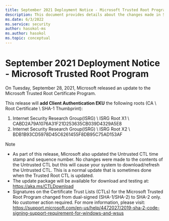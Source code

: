 ```yaml
---
title: September 2021 Deployment Notice - Microsoft Trusted Root Program 
description: This document provides details about the changes made in September 2021 to the root store.
ms.date: 6/3/2022
ms.service: security
author: hasokol-ms
ms.author: hasokol
ms.topic: conceptual
---
```


# September 2021 Deployment Notice - Microsoft Trusted Root Program 

On Tuesday, September 28, 2021, Microsoft released an update to the Microsoft Trusted Root Certificate Program.


This release will **add Client Authentication EKU** the following roots (CA \ Root Certificate \ SHA-1 Thumbprint):
1. Internet Security Research Group(ISRG)	\\ ISRG Root X1	\\ CABD2A79A1076A31F21D253635CB039D4329A5E8
2. Internet Security Research Group(ISRG)	\\ ISRG Root X2	\\ BDB1B93CD5978D45C6261455F8DB95C75AD153AF


>[!NOTE]
> * As part of this release, Microsoft also updated the Untrusted CTL time stamp and sequence number. No changes were made to the contents of the Untrusted CTL but this will cause your system to download/refresh the Untrusted CTL. This is a normal update that is sometimes done when the Trusted Root CTL is updated.
> * The update package will be available for download and testing at: <https://aka.ms/CTLDownload>
> * Signatures on the Certificate Trust Lists (CTLs) for the Microsoft Trusted Root Program changed from dual-signed (SHA-1/SHA-2) to SHA-2 only. No customer action required. For more information, please visit: <https://support.microsoft.com/en-us/help/4472027/2019-sha-2-code-signing-support-requirement-for-windows-and-wsus>
